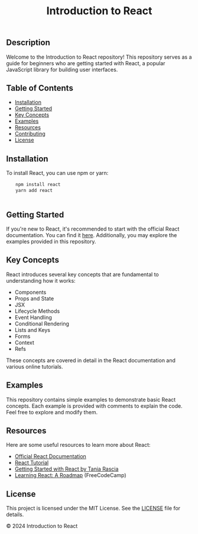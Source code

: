   <header>
   <h1>Introduction to React</h1>
  </header>

  <section>
   <h2>Description</h2>
   <p>Welcome to the Introduction to React repository! This repository serves as a guide for beginners who are getting started with React, a popular JavaScript library for building user interfaces.</p>
  </section>

  <section>
   <h2>Table of Contents</h2>
   <ul>
   <li><a href="#installation">Installation</a></li>
   <li><a href="#getting-started">Getting Started</a></li>
   <li><a href="#concepts">Key Concepts</a></li>
   <li><a href="#examples">Examples</a></li>
   <li><a href="#resources">Resources</a></li>
   <li><a href="#contributing">Contributing</a></li>
   <li><a href="#license">License</a></li>
   </ul>
  </section>

  <section id="installation">
   <h2>Installation</h2>
   <p>To install React, you can use npm or yarn:</p>
   <pre>
   <code>npm install react</code>
   <code>yarn add react</code>
   </pre>
  </section>

  <section id="getting-started">
   <h2>Getting Started</h2>
   <p>If you're new to React, it's recommended to start with the official React documentation. You can find it <a href="https://reactjs.org/docs/getting-started.html">here</a>. Additionally, you may explore the examples provided in this repository.</p>
  </section>

  <section id="concepts">
   <h2>Key Concepts</h2>
   <p>React introduces several key concepts that are fundamental to understanding how it works:</p>
   <ul>
   <li>Components</li>
   <li>Props and State</li>
   <li>JSX</li>
   <li>Lifecycle Methods</li>
   <li>Event Handling</li>
   <li>Conditional Rendering</li>
   <li>Lists and Keys</li>
   <li>Forms</li>
   <li>Context</li>
   <li>Refs</li>
   </ul>
   <p>These concepts are covered in detail in the React documentation and various online tutorials.</p>
  </section>

  <section id="examples">
   <h2>Examples</h2>
   <p>This repository contains simple examples to demonstrate basic React concepts. Each example is provided with comments to explain the code. Feel free to explore and modify them.</p>
  </section>

  <section id="resources">
   <h2>Resources</h2>
   <p>Here are some useful resources to learn more about React:</p>
   <ul>
   <li><a href="https://reactjs.org/docs/getting-started.html">Official React Documentation</a></li>
   <li><a href="https://reactjs.org/tutorial/tutorial.html">React Tutorial</a></li>
   <li><a href="https://www.taniarascia.com/getting-started-with-react/">Getting Started with React by Tania Rascia</a></li>
   <li><a href="https://www.freecodecamp.org/news/learning-react-roadmap-from-scratch-to-advanced-bff7735531b6/">Learning React: A Roadmap</a> (FreeCodeCamp)</li>
  </ul>
  </section>

  <section id="license">
  <h2>License</h2>
  <p>This project is licensed under the MIT License. See the <a href="LICENSE">LICENSE</a> file for details.</p>
  </section>

  <footer>
  <p>© 2024 Introduction to React</p>
  </footer>
